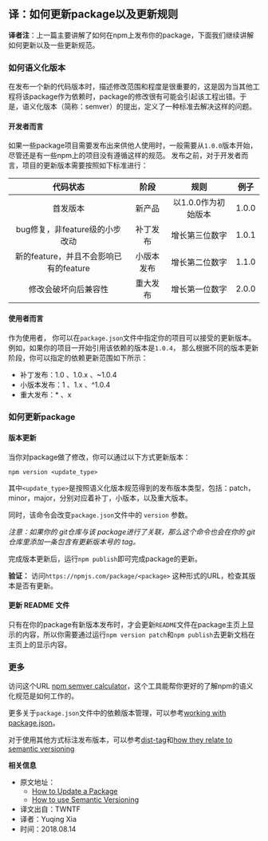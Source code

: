 ## 译：如何更新package以及更新规则

**译者注**：上一篇主要讲解了如何在npm上发布你的package，下面我们继续讲解如何更新以及一些更新规范。

### 如何语义化版本

在发布一个新的代码版本时，描述修改范围和程度是很重要的，这是因为当其他工程将该package作为依赖时，package的修改很有可能会引起该工程出错。于是，语义化版本（简称：semver）的提出，定义了一种标准去解决这样的问题。

#### 开发者而言

如果一些package项目需要发布出来供他人使用时，一般需要从`1.0.0`版本开始，尽管还是有一些npm上的项目没有遵循这样的规范。
发布之前，对于开发者而言，项目的更新版本需要按照如下标准进行：

| 代码状态 | 阶段 | 规则 | 例子 |
| :---: | :---: | :---: | :---: |
| 首发版本 | 新产品 | 以1.0.0作为初始版本 | 1.0.0 |
| bug修复，非feature级的小步改动 | 补丁发布 | 增长第三位数字 | 1.0.1 |
| 新的feature，并且不会影响已有的feature | 小版本发布 | 增长第二位数字 | 1.1.0 |
| 修改会破坏向后兼容性 | 重大发布 | 增长第一位数字 | 2.0.0 |

#### 使用者而言

作为使用者， 你可以在`package.json`文件中指定你的项目可以接受的更新版本。
例如，如果你的项目一开始引用该依赖的版本是`1.0.4`， 那么根据不同的版本更新阶段，你可以指定的依赖更新范围如下所示：

+ 补丁发布：1.0 、1.0.x 、~1.0.4
+ 小版本发布：1 、1.x 、^1.0.4
+ 重大发布：* 、x


### 如何更新package

#### 版本更新

当你对package做了修改，你可以通过以下方式更新版本：
```
npm version <update_type>
```
其中`<update_type>`是按照语义化版本规范得到的发布版本类型，包括：patch，minor，major，分别对应着补丁，小版本，以及重大版本。

同时，该命令会改变`package.json`文件中的	`version`	参数。

*注意：如果你的 git仓库与该 package进行了关联，那么这个命令也会在你的 git仓库里添加一条包含有更新版本号的 tag。*

完成版本更新后，运行`npm publish`即可完成package的更新。

**验证：** 访问`https://npmjs.com/package/<package>`	这种形式的URL，检查其版本是否有更新。

#### 更新 README 文件
只有在你的package有新版本发布时，才会更新`README`文件在package主页上显示的内容，所以你需要通过运行`npm version patch`和`npm publish`去更新文档在主页上的显示内容。


### 更多

访问这个URL [npm semver calculator](https://semver.npmjs.com/)，这个工具能帮你更好的了解npm的语义化规范是如何工作的。

更多关于`package.json`文件中的依赖版本管理，可以参考[working with package.json](https://docs.npmjs.com/getting-started/using-a-package.json#specifying-packages)。

对于使用其他方式标注发布版本，可以参考[dist-tag](https://docs.npmjs.com/cli/dist-tag)和[how they relate to semantic versioning](https://docs.npmjs.com/getting-started/using-tags)


**相关信息**
* 原文地址：
    * [How to Update a Package](https://docs.npmjs.com/getting-started/publishing-npm-packages#how-to-update-a-package)
    * [How to use Semantic Versioning](https://docs.npmjs.com/getting-started/semantic-versioning)
* 译文出自：TWNTF
* 译者：Yuqing Xia
* 时间：2018.08.14


